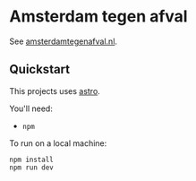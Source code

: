 # Amsterdam tegen afval

See [amsterdamtegenafval.nl](https://www.amsterdamtegenafval.nl).

## Quickstart

This projects uses [astro](https://docs.astro.build/en/getting-started/). 

You'll need:
- `npm`

To run on a local machine:
```
npm install
npm run dev
```
